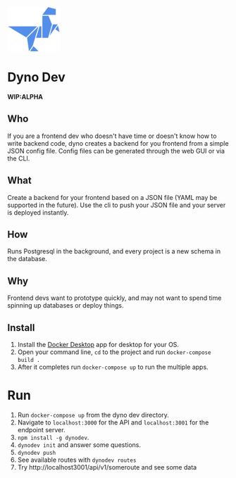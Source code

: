 <img src="/packages/design/dino_blue.png" height="100px" />

# Dyno Dev

**WIP:ALPHA**

## Who 

If you are a frontend dev who doesn't have time or doesn't know how to write backend code, dyno creates a backend for you frontend from a simple JSON config file. Config files can be generated through the web GUI or via the CLI.

## What

Create a backend for your frontend based on a JSON file (YAML may be supported in the future). Use the cli to push your JSON file and your server is deployed instantly. 

## How

Runs Postgresql in the background, and every project is a new schema in the database. 

## Why

Frontend devs want to prototype quickly, and may not want to spend time spinning up databases or deploy things.

## Install

1. Install the [Docker Desktop](https://www.docker.com/products/docker-desktop) app for desktop for your OS.
1. Open your command line, `cd` to the project and run `docker-compose build .`
1. After it completes run `docker-compose up` to run the multiple apps. 

# Run
1. Run `docker-compose up` from the dyno dev directory.
1. Navigate to `localhost:3000` for the API and `localhost:3001` for the endpoint server.
1. `npm install -g dynodev`.
1. `dynodev init` and answer some questions.
1. `dynodev push`
1. See available routes with `dynodev routes`
1. Try http://localhost3001/api/v1/someroute and see some data
